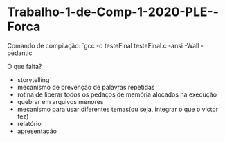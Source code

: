 # Trabalho-1-de-Comp-1-2020-PLE--Forca

Comando de compilação: `gcc -o testeFinal testeFinal.c -ansi -Wall -pedantic


O que falta?

- storytelling
- mecanismo de prevenção de palavras repetidas
- rotina de liberar todos os pedaços de memória alocados na execução
- quebrar em arquivos menores
- mecanismo para usar diferentes temas(ou seja, integrar o que o victor fez)
- relatório
- apresentação


